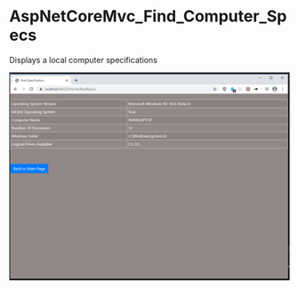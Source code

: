# AspNetCoreMvc_Find_Computer_Specs

Displays a local computer specifications

<img src="Images/1.PNG">

